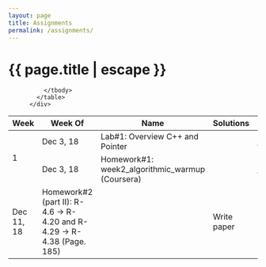 ```yaml
---
layout: page
title: Assignments
permalink: /assignments/
---
```


<h1 class="page-title">{{ page.title | escape }}</h1>

<div class="row">
          <div class="col s12">
            <table class="striped centered">
             <thead class="card-panel  light-blue darken-4 white-text">
                <tr>
                    <th>Week</th>
                    <th>Week Of</th>
                    <th>Name</th>
                    <th>Solutions</th>
                    <th><a href="{{ "https://www.dropbox.com/s/xzht4j9zshqwn7q/data-structures-and-algorithms-in-c-plus-plus.pdf?dl=0" | relative_url }}">Link</a></th>
                    <th>Due </th>
                </tr>
              </thead>
              <tbody>
                <tr>
                  <td rowspan="2">1</td>
                  <td>Dec 3, 18</td>
                  <td>Lab#1: Overview C++ and Pointer</td>
                  <td></td>
                  <td><a href="{{ "https://github.com/cstlu/CF212/blob/master/Materials/Labs/week1/Lab1.ipynb" | relative_url }}">Github</a></td>
                  <td></td>
                </tr>
                <tr>
                  <td>Dec 3, 18</td>
                  <td>Homework#1: week2_algorithmic_warmup (Coursera)</td>
                  <td></td>
                  <td><a href="{{ "https://classroom.github.com/a/bY9aTaT1" | relative_url }}">Submit</a></td>
                  <td>Dec 10, 18</td>
                </tr>
                <!--<tr>
                  <td rowspan="3">2</td>
                  <td>Sep 5, 18</td>
                  <td>Lab#2: Tic-tac-toe & Generic singly Linked List </td>
                  <td><a href="{{ "/Materials/Codes/week2/tic-tac-toe.cpp" | relative_url }}">Code(tictactoe)</a>, <a href="{{ "https://github.com/cstlu/CF212/blob/master/Materials/Labs/week2/Lab2.1.ipynb" | relative_url }}">Lab2.1</a>, 
                  <a href="{{ "https://github.com/cstlu/CF212/blob/master/Materials/Labs/week2/Lab2.2.ipynb" | relative_url }}">Lab2.2</a></td>
                  <td></td>
                  <td>Sep 5, 18</td>
                </tr>
                <tr>
                  <td>Sep 4, 18</td>
                  <td>Homework#2 (part I): R-3.1 -> R-3.10  (Page. 149)</td>
                  <td></td>
                  <td><a href="{{ "https://classroom.github.com/a/khXGoSUY" | relative_url }}">Github</a></td>
                  <td>Sep 11, 18</td>
                </tr>-->
                <tr>
                  <td>Dec 11, 18</td>
                  <td>Homework#2 (part II): R-4.6 -> R-4.20 and R-4.29 -> R-4.38 (Page. 185) </td>
                  <td></td>
                  <td>Write paper</td>
                  <td>Dec 18, 18</td>
                </tr>
                <!--<tr>
                  <td >3</td>
                  <td>Sep 12, 18</td>
                  <td>Lab#3 & Homework#3: Linked List (cont.)</td>
                  <td></td>
                  <td><a href="{{ "https://www.hackerrank.com/domains/data-structures?filters%5Bsubdomains%5D%5B%5D=linked-lists" | relative_url }}">HackerRank</a></td>
                  <td>Sep 19, 18</td>
                </tr>
                <tr>
                  <td >5</td>
                  <td>Sep 25, 18</td>
                  <td>Lab#5 & Homework#5: Evaluate expressions</td>
                  <td></td>
                  <td><a href="{{ "/Materials/Homeworks/week2/Homework2.cpp" | relative_url }}">CPP, </a><a href="{{ "/Materials/Homeworks/week2/homework2.pdf" | relative_url }}">PDF</a><a href="{{ "https://classroom.github.com/a/k3IRvbzm" | relative_url }}"> Submit</a></td>
                  <td>Sep 19, 18</td>
                </tr>
                 <tr>
                  <td >6</td>
                  <td>Oct 9, 18</td>
                  <td>Midterm#2</td>
                  <td></td>
                  <td><a href="{{ "https://classroom.github.com/a/AKWSZih2" | relative_url }}">Submit</a></td>
                  <td>Oct 9, 18</td>
                </tr>
                <tr>
                  <td >7</td>
                  <td>Oct 9, 18</td>
                  <td>Sorts in Singly Linked List</td>
                  <td></td>
                  <td><a href="{{ "https://classroom.github.com/a/0_xqvKP5" | relative_url }}">Submit</a></td>
                  <td>Oct 16, 18</td>
                </tr>
                <tr>
                  <td >8</td>
                  <td>Oct 16, 18</td>
                  <td>Final project</td>
                  <td></td>
                  <td><a href="{{ "https://classroom.github.com/a/cEl02y20" | relative_url }}">Submit</a></td>
                  <td>Oct 30, 18</td>
                </tr>-->
               
              </tbody>
            </table>
          </div>
</div>

